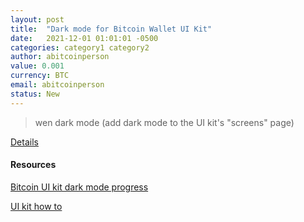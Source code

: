 ```yaml
---
layout: post
title:  "Dark mode for Bitcoin Wallet UI Kit"
date:   2021-12-01 01:01:01 -0500
categories: category1 category2
author: abitcoinperson
value: 0.001
currency: BTC
email: abitcoinperson
status: New
---
```


> wen dark mode
(add dark mode to the UI kit's "screens" page)

[Details](https://twitter.com/abitcoinperson/status/1468478679680385024)

#### Resources

[Bitcoin UI kit dark mode progress](https://www.youtube.com/watch?v=nomVhvEqIm0&feature=youtu.be)

[UI kit how to](https://www.bitcoinuikit.com/info)
